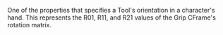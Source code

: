 One of the properties that specifies a Tool's orientation in a character's hand. This represents the R01, R11, and R21 values of the Grip CFrame's rotation matrix.